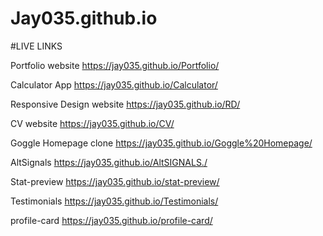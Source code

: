 # Jay035.github.io

#LIVE LINKS

Portfolio website
https://jay035.github.io/Portfolio/

Calculator App
https://jay035.github.io/Calculator/

Responsive Design website
https://jay035.github.io/RD/

CV website
https://jay035.github.io/CV/

Goggle Homepage clone
https://jay035.github.io/Goggle%20Homepage/

AltSignals 
https://jay035.github.io/AltSIGNALS./

Stat-preview
https://jay035.github.io/stat-preview/

Testimonials
https://jay035.github.io/Testimonials/

profile-card
https://jay035.github.io/profile-card/
